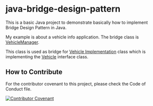 # java-bridge-design-pattern
This is a basic Java project to demonstrate basically how to implement Bridge Design Pattern in Java.

My example is about a vehicle info application. The bridge class is [VehicleManager](/src/bridge/VehicleManager.java). 

This class is used as bridge for [Vehicle Implementation](/src/impl/VehicleImpl.java) class which is implementing the [Vehicle](/src/service/Vehicle.java) interface class.

## How to Contribute

For the contributor covenant to this project, please check the Code of Conduct file.

[![Contributor Covenant](https://img.shields.io/badge/Contributor%20Covenant-2.1-4baaaa.svg)](CODE_OF_CONDUCT.md)